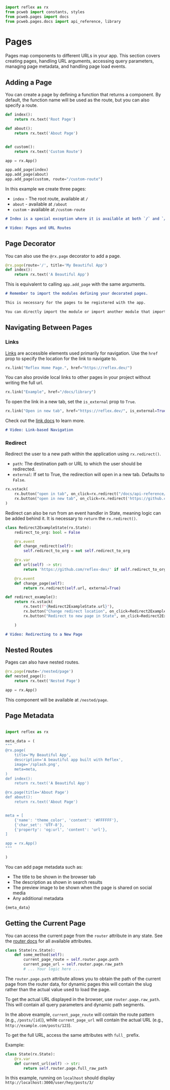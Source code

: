 ```python exec
import reflex as rx
from pcweb import constants, styles
from pcweb.pages import docs
from pcweb.pages.docs import api_reference, library
```

# Pages

Pages map components to different URLs in your app. This section covers creating pages, handling URL arguments, accessing query parameters, managing page metadata, and handling page load events.

## Adding a Page

You can create a page by defining a function that returns a component.
By default, the function name will be used as the route, but you can also specify a route.

```python
def index():
    return rx.text('Root Page')

def about():
    return rx.text('About Page')


def custom():
    return rx.text('Custom Route')

app = rx.App()

app.add_page(index)
app.add_page(about)
app.add_page(custom, route="/custom-route")
```

In this example we create three pages:

- `index` - The root route, available at `/`
- `about` - available at `/about`
- `custom` - available at `/custom-route`

```md alert
# Index is a special exception where it is available at both `/` and `/index`. All other pages are only available at their specified route.
```

```md video https://youtube.com/embed/ITOZkzjtjUA?start=3853&end=4083
# Video: Pages and URL Routes
```

## Page Decorator

You can also use the `@rx.page` decorator to add a page.

```python
@rx.page(route='/', title='My Beautiful App')
def index():
    return rx.text('A Beautiful App')
```

This is equivalent to calling `app.add_page` with the same arguments.

```md alert warning
# Remember to import the modules defining your decorated pages.

This is necessary for the pages to be registered with the app.

You can directly import the module or import another module that imports the decorated pages.
```

## Navigating Between Pages

### Links

[Links]({library.typography.link.path}) are accessible elements used primarily for navigation. Use the `href` prop to specify the location for the link to navigate to.

```python demo
rx.link("Reflex Home Page.", href="https://reflex.dev/")
```

You can also provide local links to other pages in your project without writing the full url.

```python demo
rx.link("Example", href="/docs/library")
```

To open the link in a new tab, set the `is_external` prop to `True`.

```python demo
rx.link("Open in new tab", href="https://reflex.dev/", is_external=True)
```

Check out the [link docs]({library.typography.link.path}) to learn more.

```md video https://youtube.com/embed/ITOZkzjtjUA?start=4083&end=4423
# Video: Link-based Navigation
```

### Redirect

Redirect the user to a new path within the application using `rx.redirect()`.

- `path`: The destination path or URL to which the user should be redirected.
- `external`: If set to True, the redirection will open in a new tab. Defaults to `False`.

```python demo
rx.vstack(
    rx.button("open in tab", on_click=rx.redirect("/docs/api-reference/special_events")),
    rx.button("open in new tab", on_click=rx.redirect('https://github.com/reflex-dev/reflex/', external=True))
)
```

Redirect can also be run from an event handler in State, meaning logic can be added behind it. It is necessary to `return` the `rx.redirect()`.

```python demo exec
class Redirect2ExampleState(rx.State):
    redirect_to_org: bool = False

    @rx.event
    def change_redirect(self):
        self.redirect_to_org = not self.redirect_to_org

    @rx.var
    def url(self) -> str:
        return 'https://github.com/reflex-dev/' if self.redirect_to_org else 'https://github.com/reflex-dev/reflex/'

    @rx.event
    def change_page(self):
        return rx.redirect(self.url, external=True)

def redirect_example():
    return rx.vstack(
        rx.text(f"{Redirect2ExampleState.url}"),
        rx.button("Change redirect location", on_click=Redirect2ExampleState.change_redirect),
        rx.button("Redirect to new page in State", on_click=Redirect2ExampleState.change_page),

    )
```

```md video https://youtube.com/embed/ITOZkzjtjUA?start=4423&end=4903
# Video: Redirecting to a New Page
```

## Nested Routes

Pages can also have nested routes.

```python
@rx.page(route='/nested/page')
def nested_page():
    return rx.text('Nested Page')

app = rx.App()
```

This component will be available at `/nested/page`.

## Page Metadata

```python exec

import reflex as rx

meta_data = (
"""
@rx.page(
    title='My Beautiful App',
    description='A beautiful app built with Reflex',
    image='/splash.png',
    meta=meta,
)
def index():
    return rx.text('A Beautiful App')

@rx.page(title='About Page')
def about():
    return rx.text('About Page')


meta = [
    {'name': 'theme_color', 'content': '#FFFFFF'},
    {'char_set': 'UTF-8'},
    {'property': 'og:url', 'content': 'url'},
]

app = rx.App()
"""  

)

```

You can add page metadata such as:

- The title to be shown in the browser tab
- The description as shown in search results
- The preview image to be shown when the page is shared on social media
- Any additional metadata

```python
{meta_data}
```

## Getting the Current Page

You can access the current page from the `router` attribute in any state. See the [router docs]({docs.utility_methods.router_attributes.path}) for all available attributes.

```python
class State(rx.State):
    def some_method(self):
        current_page_route = self.router.page.path
        current_page_url = self.router.page.raw_path
        # ... Your logic here ...
```

The `router.page.path` attribute allows you to obtain the path of the current page from the router data,
for dynamic pages this will contain the slug rather than the actual value used to load the page.

To get the actual URL displayed in the browser, use `router.page.raw_path`. This
will contain all query parameters and dynamic path segments.


In the above example, `current_page_route` will contain the route pattern (e.g., `/posts/[id]`), while `current_page_url`
will contain the actual URL (e.g., `http://example.com/posts/123`).

To get the full URL, access the same attributes with `full_` prefix.

Example:

```python
class State(rx.State):
    @rx.var
    def current_url(self) -> str:
        return self.router.page.full_raw_path
```

In this example, running on `localhost` should display `http://localhost:3000/user/hey/posts/3/`

